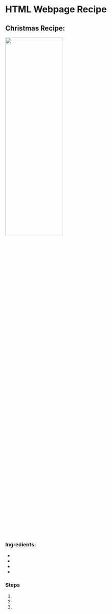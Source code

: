 <h1> HTML Webpage Recipe </h1>
<h2> Christmas Recipe: </h2>


  <img
       src="https://www.recetaspuertorico.com/wp-content/uploads/2014/12/MajareteDeMaiz.jpg"
       tittle="Majarete"
       width="60%"
       height="40%" />
  
  <h3> Ingredients: </h3>
  
  <ul> 
  <li></li>  
  <img
       src=""
       tittle=""
       width="%"
       height="%" />
  <li></li>
   <img
       src=""
       tittle=""
       width="%"
       height="%" />
  <li></li>
   <img
       src=""
       tittle=""
       width="%"
       height="%" />
  <li></li>
   <img
       src=""
       tittle=""
       width="%"
       height="%" />
  
 </ul>
 
 <h3> Steps </h3> 
 <ol>
  <li></li>
  <li></li>
  <li></li> 
 </ol> 
